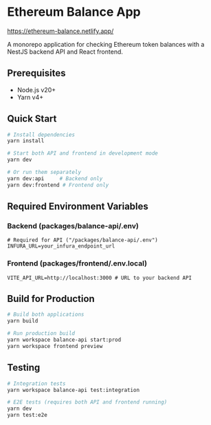 # Ethereum Balance App
https://ethereum-balance.netlify.app/

A monorepo application for checking Ethereum token balances with a NestJS backend API and React frontend.

## Prerequisites

- Node.js v20+
- Yarn v4+

## Quick Start

```bash
# Install dependencies
yarn install

# Start both API and frontend in development mode
yarn dev

# Or run them separately
yarn dev:api     # Backend only
yarn dev:frontend # Frontend only
```

## Required Environment Variables

### Backend (packages/balance-api/.env)

```
# Required for API ("/packages/balance-api/.env")
INFURA_URL=your_infura_endpoint_url
```

### Frontend (packages/frontend/.env.local)

```
VITE_API_URL=http://localhost:3000 # URL to your backend API
```

## Build for Production

```bash
# Build both applications
yarn build

# Run production build
yarn workspace balance-api start:prod
yarn workspace frontend preview
```

## Testing

```bash
# Integration tests
yarn workspace balance-api test:integration

# E2E tests (requires both API and frontend running)
yarn dev
yarn test:e2e
```
